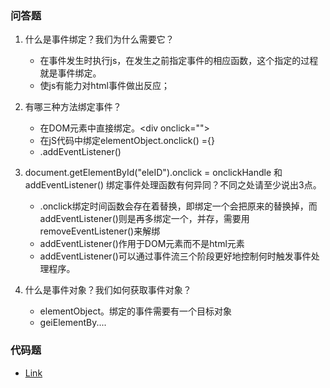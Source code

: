 ### 问答题
1. 什么是事件绑定？我们为什么需要它？
    * 在事件发生时执行js，在发生之前指定事件的相应函数，这个指定的过程就是事件绑定。
    * 使js有能力对html事件做出反应；

1. 有哪三种方法绑定事件？
    * 在DOM元素中直接绑定。&lt;div onclick="">
    * 在jS代码中绑定elementObject.onclick() ={}
    * .addEventListener()

1. document.getElementById("eleID").onclick = onclickHandle 和 addEventListener() 绑定事件处理函数有何异同？不同之处请至少说出3点。
    * .onclick绑定时间函数会存在着替换，即绑定一个会把原来的替换掉，而addEventListener()则是再多绑定一个，并存，需要用removeEventListener()来解绑
    * addEventListener()作用于DOM元素而不是html元素
    * addEventListener()可以通过事件流三个阶段更好地控制何时触发事件处理程序。

1. 什么是事件对象？我们如何获取事件对象？
    * elementObject。绑定的事件需要有一个目标对象
    * geiElementBy....

### 代码题
* [Link](https://github.com/a735315482/mfs-homework/blob/master/31-40/37%E6%A0%87%E7%AD%BE%E9%A1%B5.html)